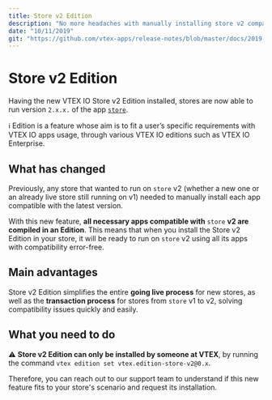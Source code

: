 ```yaml
---
title: Store v2 Edition 
description: "No more headaches with manually installing store v2 compatible apps thanks to Store v2 Edition."
date: "10/11/2019"
git: "https://github.com/vtex-apps/release-notes/blob/master/docs/2019-week-39-40/store-v2-edition.md"
---
```


# Store v2 Edition

Having the new VTEX IO Store v2 Edition installed, stores are now able to run version `2.x.x.` of the app [`store`](https://github.com/vtex-apps/store).

:information_source: Edition is a feature whose aim is to fit a user’s specific requirements with VTEX IO apps usage, through various VTEX IO editions such as VTEX IO Enterprise.

## What has changed

Previously, any store that wanted to run on `store` v2 (whether a new one or an already live store still running on v1) needed to manually install each app compatible with the latest version.

With this new feature, **all necessary apps compatible with** `store` **v2 are compiled in an Edition**. This means that when you install the Store v2 Edition in your store, it will be ready to run on `store` v2 using all its apps with compatibility error-free. 

## Main advantages

Store v2 Edition simplifies the entire **going live process** for new stores, as well as the **transaction process** for stores from `store` v1 to v2, solving compatibility issues quickly and easily. 

## What you need to do 

:warning: **Store v2 Edition can only be installed by someone at VTEX**, by running the command `vtex edition set vtex.edition-store-v2@0.x`. 

Therefore, you can reach out to our support team to understand if this new feature fits to your store's scenario and request its installation.
